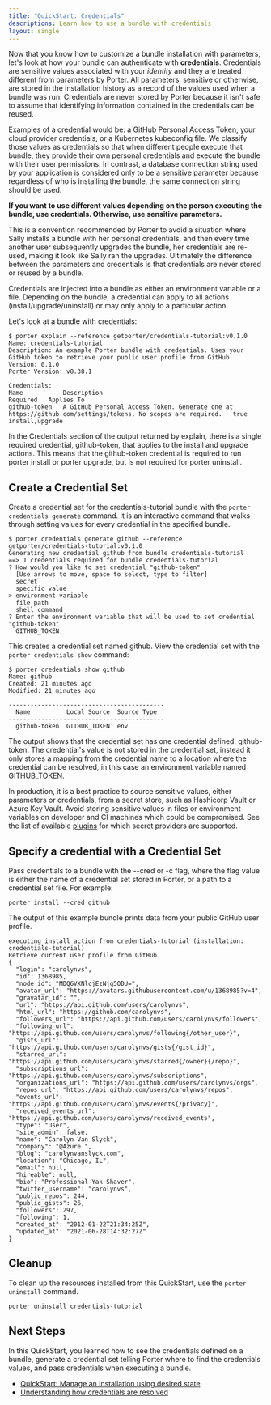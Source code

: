 ```yaml
---
title: "QuickStart: Credentials"
descriptions: Learn how to use a bundle with credentials
layout: single
---
```


Now that you know how to customize a bundle installation with parameters, let's look at how your bundle can authenticate with **credentials**.
Credentials are sensitive values associated with your _identity_ and they are treated different from parameters by Porter.
All parameters, sensitive or otherwise, are stored in the installation history as a record of the values used when a bundle was run.
Credentials are never stored by Porter because it isn't safe to assume that identifying information contained in the credentials can be reused.

Examples of a credential would be: a GitHub Personal Access Token, your cloud provider credentials, or a Kubernetes kubeconfig file.
We classify those values as credentials so that when different people execute that bundle, they provide their own personal credentials and execute the bundle with their user permissions.
In contrast, a database connection string used by your application is considered only to be a sensitive parameter because regardless of who is installing the bundle, the same connection string should be used.

**If you want to use different values depending on the person executing the bundle, use credentials. Otherwise, use sensitive parameters.**

This is a convention recommended by Porter to avoid a situation where Sally installs a bundle with her personal credentials, and then every time another user subsequently upgrades the bundle, her credentials are re-used, making it look like Sally ran the upgrades.
Ultimately the difference between the parameters and credentials is that credentials are never stored or reused by a bundle.

Credentials are injected into a bundle as either an environment variable or a file.
Depending on the bundle, a credential can apply to all actions (install/upgrade/uninstall) or may only apply to a particular action.

Let's look at a bundle with credentials:

```console
$ porter explain --reference getporter/credentials-tutorial:v0.1.0
Name: credentials-tutorial
Description: An example Porter bundle with credentials. Uses your GitHub token to retrieve your public user profile from GitHub.
Version: 0.1.0
Porter Version: v0.38.1

Credentials:
Name           Description                                                                                                   Required   Applies To
github-token   A GitHub Personal Access Token. Generate one at https://github.com/settings/tokens. No scopes are required.   true       install,upgrade
```

In the Credentials section of the output returned by explain, there is a single required credential, github-token, that applies to the install and upgrade actions.
This means that the github-token credential is required to run porter install or porter upgrade, but is not required for porter uninstall.

## Create a Credential Set

Create a credential set for the credentials-tutorial bundle with the `porter credentials generate` command. It is an interactive command that walks through setting values for every credential in the specified bundle.

```console
$ porter credentials generate github --reference getporter/credentials-tutorial:v0.1.0
Generating new credential github from bundle credentials-tutorial
==> 1 credentials required for bundle credentials-tutorial
? How would you like to set credential "github-token"
  [Use arrows to move, space to select, type to filter]
  secret
  specific value
> environment variable
  file path
  shell command
? Enter the environment variable that will be used to set credential "github-token"
  GITHUB_TOKEN
```

This creates a credential set named github.
View the credential set with the `porter credentials show` command:

```console
$ porter credentials show github
Name: github
Created: 21 minutes ago
Modified: 21 minutes ago

-------------------------------------------
  Name          Local Source  Source Type
-------------------------------------------
  github-token  GITHUB_TOKEN  env
```

The output shows that the credential set has one credential defined: github-token. The credential's value is not stored in the credential set, instead it only stores a mapping from the credential name to a location where the credential can be resolved, in this case an environment variable named GITHUB_TOKEN.

In production, it is a best practice to source sensitive values, either parameters or credentials, from a secret store, such as Hashicorp Vault or Azure Key Vault.
Avoid storing sensitive values in files or environment variables on developer and CI machines which could be compromised.
See the list of available [plugins](/plugins/) for which secret providers are supported.

## Specify a credential with a Credential Set

Pass credentials to a bundle with the \--cred or -c flag, where the flag value is either the name of a credential set stored in Porter, or a path to a credential set file.
For example:

```
porter install --cred github
```

The output of this example bundle prints data from your public GitHub user profile.

```plaintext
executing install action from credentials-tutorial (installation: credentials-tutorial)
Retrieve current user profile from GitHub
{
  "login": "carolynvs",
  "id": 1368985,
  "node_id": "MDQ6VXNlcjEzNjg5ODU=",
  "avatar_url": "https://avatars.githubusercontent.com/u/1368985?v=4",
  "gravatar_id": "",
  "url": "https://api.github.com/users/carolynvs",
  "html_url": "https://github.com/carolynvs",
  "followers_url": "https://api.github.com/users/carolynvs/followers",
  "following_url": "https://api.github.com/users/carolynvs/following{/other_user}",
  "gists_url": "https://api.github.com/users/carolynvs/gists{/gist_id}",
  "starred_url": "https://api.github.com/users/carolynvs/starred{/owner}{/repo}",
  "subscriptions_url": "https://api.github.com/users/carolynvs/subscriptions",
  "organizations_url": "https://api.github.com/users/carolynvs/orgs",
  "repos_url": "https://api.github.com/users/carolynvs/repos",
  "events_url": "https://api.github.com/users/carolynvs/events{/privacy}",
  "received_events_url": "https://api.github.com/users/carolynvs/received_events",
  "type": "User",
  "site_admin": false,
  "name": "Carolyn Van Slyck",
  "company": "@Azure ",
  "blog": "carolynvanslyck.com",
  "location": "Chicago, IL",
  "email": null,
  "hireable": null,
  "bio": "Professional Yak Shaver",
  "twitter_username": "carolynvs",
  "public_repos": 244,
  "public_gists": 26,
  "followers": 297,
  "following": 1,
  "created_at": "2012-01-22T21:34:25Z",
  "updated_at": "2021-06-28T14:32:27Z"
}
```

## Cleanup

To clean up the resources installed from this QuickStart, use the `porter uninstall` command. 

```
porter uninstall credentials-tutorial
```

## Next Steps 

In this QuickStart, you learned how to see the credentials defined on a bundle, generate a credential set telling Porter where to find the credentials values, and pass credentials when executing a bundle.

* [QuickStart: Manage an installation using desired state](/quickstart/desired-state/)
* [Understanding how credentials are resolved](/credentials/)
